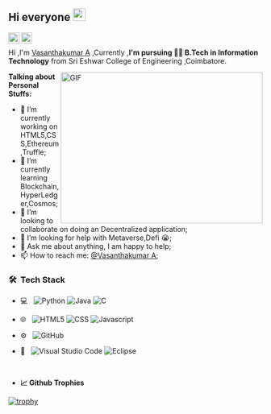 ## Hi everyone <img src="https://media.giphy.com/media/hvRJCLFzcasrR4ia7z/giphy.gif" width="25px">
<a href="https://www.linkedin.com/in/vasanthakumar-a/">
  <img align="left" alt="Vasanthakumar's LinkedIN" width="22px" src="https://cdn.jsdelivr.net/npm/simple-icons@v3/icons/linkedin.svg" />
</a>
<a href="https://github.com/vasanthakumar-a">
  <img align="left" alt="Vasanthakumar's Github" width="22px" src="https://www.iyevasoft.com/img/gif/webdev.gif" />
</a>

<br />

Hi ,I'm [Vasanthakumar A](https://www.linkedin.com/in/vasanthakumar-a/) ,Currently ,<strong>I'm pursuing 👩‍💻 B.Tech in Information Technology</strong> from Sri Eshwar College of Engineering ,Coimbatore.


 <img align="right" alt="GIF" src="https://miro.medium.com/max/1600/0*K2WLMTExLyida7OR.gif" width="400" height="300" />

**Talking about Personal Stuffs:**
- 🔭 I’m currently working on HTML5,CSS,Ethereum,Truffle;
- 🌱 I’m currently learning Blockchain,HyperLedger,Cosmos;
- 👯 I’m looking to collaborate on doing an Decentralized application;
- 🤔 I’m looking for help with Metaverse,Defi 😭;  
- 💬 Ask me about anything, I am happy to help;
- 📫 How to reach me: [@Vasanthakumar A](https://www.linkedin.com/in/vasanthakumar-a/);

<h3> 🛠 &nbsp;Tech Stack</h3>

- 💻 &nbsp;
  ![Python](https://img.shields.io/badge/-Python-333333?style=flat&logo=python)
  ![Java](https://img.shields.io/badge/-Java-333333?style=flat&logo=Java&logoColor=007396)
  ![C](https://img.shields.io/badge/-C-333333?style=flat&logo=C)

 
- 🌐 &nbsp;
  ![HTML5](https://img.shields.io/badge/-HTML5-333333?style=flat&logo=HTML5)
  ![CSS](https://img.shields.io/badge/-CSS-333333?style=flat&logo=CSS3&logoColor=1572B6)
  ![Javascript](https://img.shields.io/badge/-Javascript-333333?style=flat&logo=javascript)

- ⚙️ &nbsp;
  ![GitHub](https://img.shields.io/badge/-GitHub-333333?style=flat&logo=github)
  
- 🔧 &nbsp;
  ![Visual Studio Code](https://img.shields.io/badge/-Visual%20Studio%20Code-333333?style=flat&logo=visual-studio-code&logoColor=007ACC)
  ![Eclipse](https://img.shields.io/badge/-Eclipse-333333?style=flat&logo=eclipse-ide&logoColor=2C2255)


<br/>
  

- **📈 Github Trophies**

[![trophy](https://github-profile-trophy.vercel.app/?username=jeyasri-001&theme=monokai&row=2&column=4)](https://github.com/ryo-ma/github-profile-trophy)
<br/>



